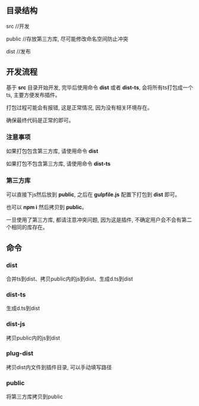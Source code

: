 ## 目录结构
src //开发

public //存放第三方库, 尽可能修改命名空间防止冲突

dist //发布

## 开发流程
基于 **src** 目录开始开发, 完毕后使用命令 **dist** 或者 **dist-ts**, 会将所有ts打包成一个ts, 主要方便发布插件。

打包过程可能会有报错, 这是正常情况, 因为没有相关环境存在。

确保最终代码是正常的即可。

### 注意事项
如果打包包含第三方库, 请使用命令 **dist**

如果打包不包含第三方库, 请使用命令 **dist-ts**

### 第三方库
可以直接下js然后放到 **public**, 之后在 **gulpfile.js** 配置下打包到 **dist** 即可。

也可以 **npm i** 然后拷贝到 **public**。

一旦使用了第三方库, 都请注意冲突问题, 因为这是插件, 不确定用户会不会有第二个相同的库存在。

## 命令
### dist
合并ts到dist、拷贝public内的js到dist、生成d.ts到dist

### dist-ts
生成d.ts到dist

### dist-js
拷贝public内的js到dist

### plug-dist
拷贝dist内文件到插件目录, 可以手动填写路径

### public
将第三方库拷贝到public